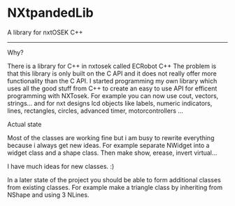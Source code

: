 NXtpandedLib
============

A library for nxtOSEK C++

----
Why?

There is a library for C++ in nxtosek called ECRobot C++
The problem is that this library is only built on the C API and it does not really offer more functionality than the C API.
I started programming my own library which uses all the good stuff from C++ to create an easy to use API for efficent
programming with NXTosek.
For example you can now use cout, vectors, strings... and for nxt designs lcd objects like labels, numeric indicators,
lines, rectangles, circles, advanced timer, motorcontrollers ...


Actual state

Most of the classes are working fine but i am busy to rewrite everything because i always get new ideas.
For example separate NWidget into a widget class and a shape class. Then make show, erease, invert virtual...

I have much ideas for new classes. :)

In a later state of the project you should be able to form additional classes from existing classes. 
For example make a triangle class by inheriting from NShape and using 3 NLines.

